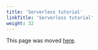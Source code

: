 ```yaml
---
title: 'Serverless tutorial'
linkTitle: 'Serverless tutorial'
weight: 32
---
```


This page was moved [here](/integration/serverless-tutorial).
